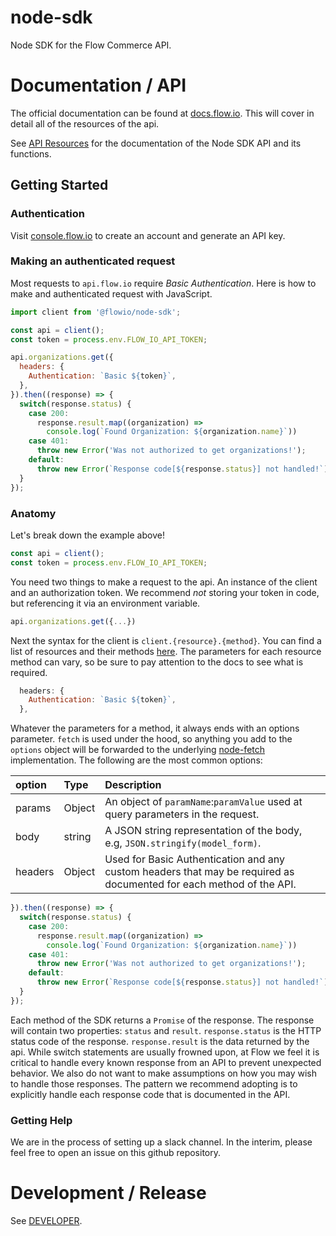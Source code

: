 # node-sdk

Node SDK for the Flow Commerce API.

# Documentation / API

The official documentation can be found at [docs.flow.io](https://docs.flow.io).
This will cover in detail all of the resources of the api.

See [API Resources](docs/README.md) for the documentation of the Node SDK API
and its functions.

## Getting Started

### Authentication

Visit [console.flow.io](https://console.flow.io) to create an account and
generate an API key.

### Making an authenticated request

Most requests to `api.flow.io` require _Basic Authentication_. Here is how to
make and authenticated request with JavaScript.

```JavaScript
import client from '@flowio/node-sdk';

const api = client();
const token = process.env.FLOW_IO_API_TOKEN;

api.organizations.get({
  headers: {
    Authentication: `Basic ${token}`,
  },
}).then((response) => {
  switch(response.status) {
    case 200:
      response.result.map((organization) =>
        console.log(`Found Organization: ${organization.name}`))
    case 401:
      throw new Error('Was not authorized to get organizations!');
    default:
      throw new Error(`Response code[${response.status}] not handled!`);
  }
});
```

### Anatomy

Let's break down the example above!

```JavaScript
const api = client();
const token = process.env.FLOW_IO_API_TOKEN;
```

You need two things to make a request to the api. An instance of the client
and an authorization token. We recommend _not_ storing your token in code, but
referencing it via an environment variable.

```JavaScript
api.organizations.get({...})
```

Next the syntax for the client is `client.{resource}.{method}`. You can find a
list of resources and their methods [here](docs/README.me). The parameters for
each resource method can vary, so be sure to pay attention to the docs to see
what is required.

```JavaScript
  headers: {
    Authentication: `Basic ${token}`,
  },
```

Whatever the parameters for a method, it always ends with an options parameter.
`fetch` is used under the hood, so anything you add to the `options` object will
be forwarded to the underlying [node-fetch](https://github.com/bitinn/node-fetch)
implementation. The following are the most common options:

| option  | Type   | Description |
| :------ | :----- | :---------- |
| params  | Object | An object of `paramName`:`paramValue` used at query parameters in the request.
| body    | string | A JSON string representation of the body, e.g, `JSON.stringify(model_form)`.
| headers | Object | Used for Basic Authentication and any custom headers that may be required as documented for each method of the API.

```JavaScript
}).then((response) => {
  switch(response.status) {
    case 200:
      response.result.map((organization) =>
        console.log(`Found Organization: ${organization.name}`))
    case 401:
      throw new Error('Was not authorized to get organizations!');
    default:
      throw new Error(`Response code[${response.status}] not handled!`);
  }
});
```

Each method of the SDK returns a `Promise` of the response. The response will
contain two properties: `status` and `result`. `response.status` is the HTTP
status code of the response. `response.result` is the data returned by the api.
While switch statements are usually frowned upon, at Flow we feel it is critical
to handle every known response from an API to prevent unexpected behavior. We
also do not want to make assumptions on how you may wish to handle those
responses. The pattern we recommend adopting is to explicitly handle each
response code that is documented in the API.


### Getting Help

We are in the process of setting up a slack channel. In the interim,
please feel free to open an issue on this github repository.

# Development / Release

See [DEVELOPER](DEVELOPER.md).
